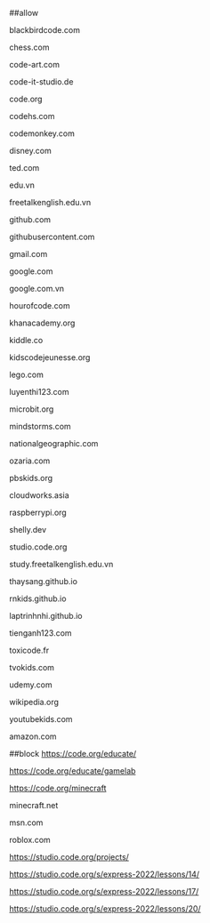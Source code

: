 ##allow

blackbirdcode.com

chess.com

code-art.com

code-it-studio.de

code.org

codehs.com

codemonkey.com

disney.com

ted.com

edu.vn

freetalkenglish.edu.vn

github.com

githubusercontent.com

gmail.com

google.com

google.com.vn

hourofcode.com

khanacademy.org

kiddle.co

kidscodejeunesse.org

lego.com

luyenthi123.com

microbit.org

mindstorms.com

nationalgeographic.com

ozaria.com

pbskids.org

cloudworks.asia

raspberrypi.org

shelly.dev

studio.code.org

study.freetalkenglish.edu.vn

thaysang.github.io

rnkids.github.io

laptrinhnhi.github.io

tienganh123.com

toxicode.fr

tvokids.com

udemy.com

wikipedia.org

youtubekids.com

amazon.com

##block
https://code.org/educate/

https://code.org/educate/gamelab

https://code.org/minecraft

minecraft.net

msn.com

roblox.com

https://studio.code.org/projects/

https://studio.code.org/s/express-2022/lessons/14/

https://studio.code.org/s/express-2022/lessons/17/

https://studio.code.org/s/express-2022/lessons/20/

